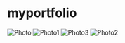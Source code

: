 # myportfolio
![Photo](https://github.com/user-attachments/assets/cce703a0-9fec-4b95-aedd-27b387648560)
![Photo1](https://github.com/user-attachments/assets/b90023d3-3615-4dc6-aa15-8e7ad3603b2c)
![Photo3](https://github.com/user-attachments/assets/8412963b-d19f-4112-b29b-1dd7cde91f4a)
![Photo2](https://github.com/user-attachments/assets/943e06f3-d9ea-4025-90b7-bcb353b3a7e2)
